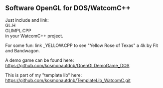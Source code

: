 ## Software OpenGL for DOS/WatcomC++

Just include and link:  
  GL.H  
  GLIMPL.CPP  
in your WatcomC++ project.  

For some fun: link _YELLOW.CPP to see "Yellow Rose of Texas" a 4k by Fit and Bandwagon.  

A demo game can be found here: https://github.com/kosmonautdnb/OpenGLDemoGame_DOS  

This is part of my "template lib" here: https://github.com/kosmonautdnb/TemplateLib_WatcomC.git  
